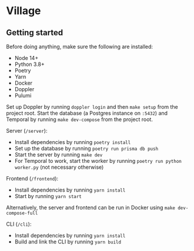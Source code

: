 # Village

## Getting started

Before doing anything, make sure the following are installed:

- Node 14+
- Python 3.8+
- Poetry
- Yarn
- Docker
- Doppler
- Pulumi

Set up Doppler by running `doppler login` and then `make setup` from the project root. Start the database (a Postgres instance on `:5432`) and Temporal by running `make dev-compose` from the project root.

Server (`/server`):

- Install dependencies by running `poetry install`
- Set up the database by running `poetry run prisma db push`
- Start the server by running `make dev`
- For Temporal to work, start the worker by running `poetry run python worker.py` (not necessary otherwise)

Frontend (`/frontend`):

- Install dependencies by running `yarn install`
- Start by running `yarn start`

Alternatively, the server and frontend can be run in Docker using `make dev-compose-full`

CLI (`/cli`):

- Install dependencies by running `yarn install`
- Build and link the CLI by running `yarn build`
